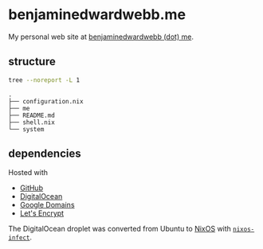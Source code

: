 # benjaminedwardwebb.me

My personal web site at [benjaminedwardwebb (dot) me][1].

[1]: http://benjaminedwardwebb.me

## structure

```bash
tree --noreport -L 1
```
```
.
├── configuration.nix
├── me
├── README.md
├── shell.nix
└── system
```

## dependencies

Hosted with

  - [GitHub][2]
  - [DigitalOcean][3]
  - [Google Domains][4]
  - [Let's Encrypt][5]

[2]: https://github.com/
[3]: https://cloud.digitalocean.com/
[4]: https://domains.google.com/
[5]: https://letsencrypt.org/

The DigitalOcean droplet was converted from Ubuntu to [NixOS][6] with [`nixos-infect`][7].

[6]: https://nixos.org/guides/nix-pills/why-you-should-give-it-a-try.html
[7]: https://github.com/elitak/nixos-infect
